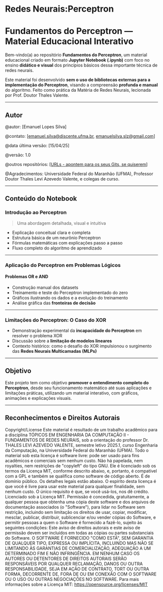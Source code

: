 # Redes Neurais:Perceptron
# Fundamentos do Perceptron — Material Educacional Interativo

Bem-vindo(a) ao repositório **Fundamentos do Perceptron**, um material educacional criado em formato **Jupyter Notebook (.ipynb)** com foco no ensino **didático e visual** dos princípios básicos dessa importante técnica de redes neurais.

Este material foi desenvolvido **sem o uso de bibliotecas externas para a implementação do Perceptron**, visando a compreensão **profunda e manual** do algoritmo. Feito como prática da Matéria de Redes Neurais, lecionada por Prof. Doutor Thales Valente.

----------------------------
## Autor
@autor: [Emanuel Lopes Silva]

@contato: [emanuel.silva@discente.ufma.br, emanuelsilva.slz@gmail.com]

@data última versão: [15/04/25]

@versão: 1.0

@outros repositórios: [[URLs - apontem para os seus Gits, se quiserem](https://github.com/EmanuelSilva69)]

@Agradecimentos: Universidade Federal do Maranhão (UFMA), Professor Doutor Thales Levi Azevedo Valente, e colegas de curso.

------------------------------
##  Conteúdo do Notebook

### Introdução ao Perceptron
> Uma abordagem detalhada, visual e intuitiva

-  Explicação conceitual clara e completa
-  Estrutura básica de um neurônio Perceptron
-  Fórmulas matemáticas com explicações passo a passo
-  Fluxo completo do algoritmo de aprendizado

---

### Aplicação do Perceptron em Problemas Lógicos

####  Problemas OR e AND
-  Construção manual dos datasets
-  Treinamento e teste do Perceptron implementado do zero
-  Gráficos ilustrando os dados e a evolução do treinamento
-  Análise gráfica das **fronteiras de decisão**

---

### Limitações do Perceptron: O Caso do XOR

-  Demonstração experimental da **incapacidade do Perceptron** em resolver o problema XOR
-  Discussão sobre a **limitação de modelos lineares**
-  Contexto histórico: como o desafio do XOR impulsionou o surgimento das **Redes Neurais Multicamadas (MLPs)**

---

##  Objetivo

Este projeto tem como objetivo **promover o entendimento completo do Perceptron**, desde seu funcionamento matemático até suas aplicações e limitações práticas, utilizando um material interativo, com gráficos, animações e explicações visuais.

---
## Reconhecimentos e Direitos Autorais

Copyright/License
Este material é resultado de um trabalho acadêmico para a disciplina
TÓPICOS EM ENGENHARIA DA COMPUTAÇÃO II - FUNDAMENTOS DE REDES NEURAIS, sob a orientação do professor Dr. THALES LEVI
AZEVEDO VALENTE, semestre letivo 2025.1, curso Engenharia da Computação,
na Universidade Federal do Maranhão (UFMA). Todo o material sob esta licença é
software livre: pode ser usado para fins acadêmicos e comerciais sem nenhum custo.
Não há papelada, nem royalties, nem restrições de "copyleft" do tipo GNU. Ele é
licenciado sob os termos da Licença MIT, conforme descrito abaixo, e, portanto, é
compatível com a GPL e também se qualifica como software de código aberto. É de
domínio público. Os detalhes legais estão abaixo. O espírito desta licença é que você
é livre para usar este material para qualquer finalidade, sem nenhum custo. O único
requisito é que, se você usá-los, nos dê crédito.
Licenciado sob a Licença MIT. Permissão é concedida, gratuitamente, a qualquer
pessoa que obtenha uma cópia deste software e dos arquivos de documentação
associados (o "Software"), para lidar no Software sem restrição, incluindo sem
limitação os direitos de usar, copiar, modificar, mesclar, publicar, distribuir,
sublicenciar e/ou vender cópias do Software, e permitir pessoas a quem o Software
é fornecido a fazê-lo, sujeito às seguintes condições:
Este aviso de direitos autorais e este aviso de permissão devem ser incluídos em todas
as cópias ou partes substanciais do Software.
O SOFTWARE É FORNECIDO "COMO ESTÁ", SEM GARANTIA DE
QUALQUER TIPO, EXPRESSA OU IMPLÍCITA, INCLUINDO MAS NÃO SE
LIMITANDO ÀS GARANTIAS DE COMERCIALIZAÇÃO, ADEQUAÇÃO A UM
DETERMINADO FIM E NÃO INFRINGÊNCIA. EM NENHUM CASO OS
AUTORES OU DETENTORES DE DIREITOS AUTORAIS SERÃO
RESPONSÁVEIS POR QUALQUER RECLAMAÇÃO, DANOS OU OUTRA
RESPONSABILIDADE, SEJA EM AÇÃO DE CONTRATO, TORT OU OUTRA
FORMA, DECORRENTE DE, FORA DE OU EM CONEXÃO COM O
SOFTWARE OU O USO OU OUTRAS NEGOCIAÇÕES NO SOFTWARE.
Para mais informações sobre a Licença MIT: https://opensource.org/licenses/MIT

